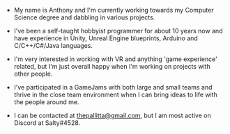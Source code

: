  - My name is Anthony and I'm currently working towards my Computer Science degree and dabbling in various projects.
 - I've been a self-taught hobbyist programmer for about 10 years now and have experience in Unity, Unreal Engine blueprints, Arduino and C/C++/C#/Java languages.
 - I'm very interested in working with VR and anything 'game experience' related, but I'm just overall happy when I'm working on projects with other people.
 - I've participated in a GameJams with both large and small teams and thrive in the close team environment when I can bring ideas to life with the people around me.

 - I can be contacted at thepallitta@gmail.com, but I am most active on Discord at Salty#4528.  

<!---
HighSodium/HighSodium is a ✨ special ✨ repository because its `README.md` (this file) appears on your GitHub profile.
You can click the Preview link to take a look at your changes.
--->

